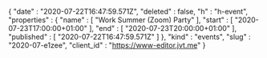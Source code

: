 {
  "date" : "2020-07-22T16:47:59.571Z",
  "deleted" : false,
  "h" : "h-event",
  "properties" : {
    "name" : [ "Work Summer (Zoom) Party" ],
    "start" : [ "2020-07-23T17:00:00+01:00" ],
    "end" : [ "2020-07-23T20:00:00+01:00" ],
    "published" : [ "2020-07-22T16:47:59.571Z" ]
  },
  "kind" : "events",
  "slug" : "2020-07-e1zee",
  "client_id" : "https://www-editor.jvt.me"
}
